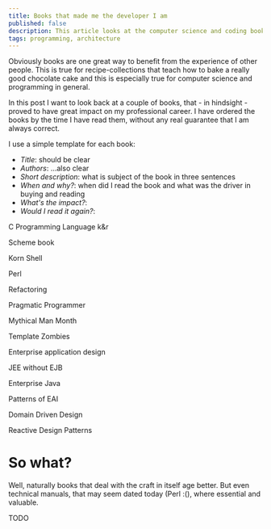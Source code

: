 ```yaml
---
title: Books that made me the developer I am
published: false
description: This article looks at the computer science and coding books that basically made me the developer/engineer/architect that I am today.
tags: programming, architecture
---
```


Obviously books are one great way to benefit from the experience of other people. This is true for recipe-collections that teach how to bake a really good chocolate cake and this is especially true for computer science and programming in general.

In this post I want to look back at a couple of books, that - in hindsight - proved to have great impact on my professional career. I have ordered the books by the time I have read them, without any real guarantee that I am always correct.

I use a simple template for each book:

- _Title_: should be clear
- _Authors_: ...also clear
- _Short description_: what is subject of the book in three sentences
- _When and why?_: when did I read the book and what was the driver in buying and reading
- _What's the impact?_:
- _Would I read it again?_:


C Programming Language k&r

Scheme book

Korn Shell

Perl

Refactoring

Pragmatic Programmer

Mythical Man Month

Template Zombies

Enterprise application design

JEE without EJB

Enterprise Java

Patterns of EAI

Domain Driven Design

Reactive Design Patterns




# So what?

Well, naturally books that deal with the craft in itself age better. But even technical manuals, that may seem dated today (Perl :(), where essential and valuable.

TODO








